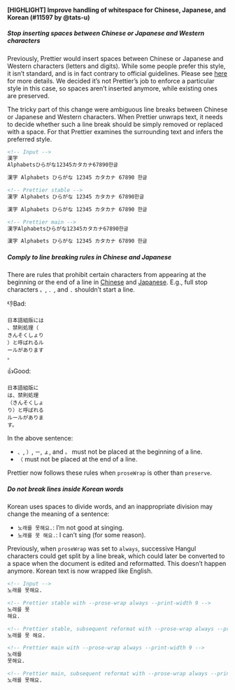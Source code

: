 #### [HIGHLIGHT] Improve handling of whitespace for Chinese, Japanese, and Korean (#11597 by @tats-u)

##### Stop inserting spaces between Chinese or Japanese and Western characters

Previously, Prettier would insert spaces between Chinese or Japanese and Western characters (letters and digits). While some people prefer this style, it isn’t standard, and is in fact contrary to official guidelines. Please see [here](https://github.com/tats-u/prettier-plugin-md-nocjsp#why-this-plugin-is-needed) for more details. We decided it’s not Prettier’s job to enforce a particular style in this case, so spaces aren’t inserted anymore, while existing ones are preserved.

The tricky part of this change were ambiguous line breaks between Chinese or Japanese and Western characters. When Prettier unwraps text, it needs to decide whether such a line break should be simply removed or replaced with a space. For that Prettier examines the surrounding text and infers the preferred style.

<!-- prettier-ignore -->
```markdown
<!-- Input -->
漢字
Alphabetsひらがな12345カタカナ67890한글

漢字 Alphabets ひらがな 12345 カタカナ 67890 한글

<!-- Prettier stable -->
漢字 Alphabets ひらがな 12345 カタカナ 67890한글

漢字 Alphabets ひらがな 12345 カタカナ 67890 한글

<!-- Prettier main -->
漢字Alphabetsひらがな12345カタカナ67890한글

漢字 Alphabets ひらがな 12345 カタカナ 67890 한글
```

##### Comply to line breaking rules in Chinese and Japanese

There are rules that prohibit certain characters from appearing at the beginning or the end of a line in [Chinese](https://www.w3.org/TR/clreq/#prohibition_rules_for_line_start_end) and [Japanese](https://www.w3.org/TR/jlreq/#characters_not_starting_a_line). E.g., full stop characters `。`, `．`, and `.` shouldn’t start a line.

👎Bad:

```text
日本語組版には
、禁則処理（
きんそくしょり
）と呼ばれるル
ールがあります
。
```

👍Good:

```text
日本語組版に
は、禁則処理
（きんそくしょ
り）と呼ばれる
ルールがありま
す。
```

In the above sentence:

- `、`, `）`, `ー`, `ょ`, and `。` must not be placed at the beginning of a line.
- `（` must not be placed at the end of a line.

Prettier now follows these rules when `proseWrap` is other than `preserve`.

##### Do not break lines inside Korean words

Korean uses spaces to divide words, and an inappropriate division may change the meaning of a sentence:

- `노래를 못해요.`: I’m not good at singing.
- `노래를 못 해요.`: I can’t sing (for some reason).

Previously, when `proseWrap` was set to `always`, successive Hangul characters could get split by a line break, which could later be converted to a space when the document is edited and reformatted. This doesn’t happen anymore. Korean text is now wrapped like English.

<!-- prettier-ignore -->
```markdown
<!-- Input -->
노래를 못해요.

<!-- Prettier stable with --prose-wrap always --print-width 9 -->
노래를 못
해요.

<!-- Prettier stable, subsequent reformat with --prose-wrap always --print-width 80 -->
노래를 못 해요.

<!-- Prettier main with --prose-wrap always --print-width 9 -->
노래를
못해요.

<!-- Prettier main, subsequent reformat with --prose-wrap always --print-width 80 -->
노래를 못해요.
```
